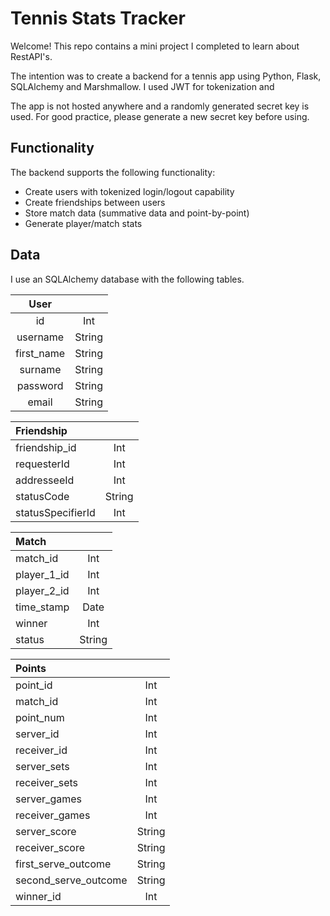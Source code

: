 # Tennis Stats Tracker

Welcome! This repo contains a mini project I completed to learn about RestAPI's.

The intention was to create a backend for a tennis app using Python, Flask, SQLAlchemy and Marshmallow. I used JWT for tokenization and  

The app is not hosted anywhere and a randomly generated secret key is used. For good practice, please generate a new secret key before using.

## Functionality
The backend supports the following functionality:
* Create users with tokenized login/logout capability
* Create friendships between users
* Store match data (summative data and point-by-point)
* Generate player/match stats

## Data
I use an SQLAlchemy database with the following tables.

|    User    |     |
|:----------:|:---:|
|    id      | Int |
| username   |String|
| first_name |String|
|  surname   |String|
|  password  |String|
|   email    |String|

| Friendship |                |
|:-----------|:--------------:|
| friendship_id |       Int       |
| requesterId   |       Int       |
| addresseeId   |       Int       |
| statusCode    |     String     |
| statusSpecifierId |    Int     |

|   Match    |                 |
|:-----------|:---------------:|
| match_id    |       Int        |
| player_1_id |       Int        |
| player_2_id |       Int        |
| time_stamp  |       Date       |
| winner      |       Int        |
| status      |     String      |

|  Points    |                  |
|:-----------|:-----------------:|
| point_id     |       Int        |
| match_id     |       Int        |
| point_num    |       Int        |
| server_id    |       Int        |
| receiver_id  |       Int        |
| server_sets  |       Int        |
| receiver_sets|       Int        |
| server_games |       Int        |
| receiver_games |     Int        |
| server_score |      String     |
| receiver_score |    String     |
| first_serve_outcome |String |
| second_serve_outcome |String|
| winner_id |          Int         |

